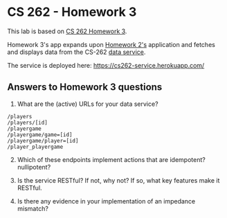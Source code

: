 # CS 262 - Homework 3

This lab is based on [CS 262 Homework 3](https://cs.calvin.edu/courses/cs/262/kvlinden/09is/homework.html).

Homework 3's app expands upon [Homework 2's](https://github.com/sudonotdisturb/CS262/tree/master/homework2) application and fetches and displays data from the CS-262 [data service](https://github.com/sudonotdisturb/CS262-Service).

The service is deployed here: <https://cs262-service.herokuapp.com/>


## Answers to Homework 3 questions

1. What are the (active) URLs for your data service?
```
/players
/players/[id]
/playergame
/playergame/game=[id]
/playergame/player=[id]
/player_playergame
```

2. Which of these endpoints implement actions that are idempotent? nullipotent?

3. Is the service RESTful? If not, why not? If so, what key features make it RESTful.

4. Is there any evidence in your implementation of an impedance mismatch?


